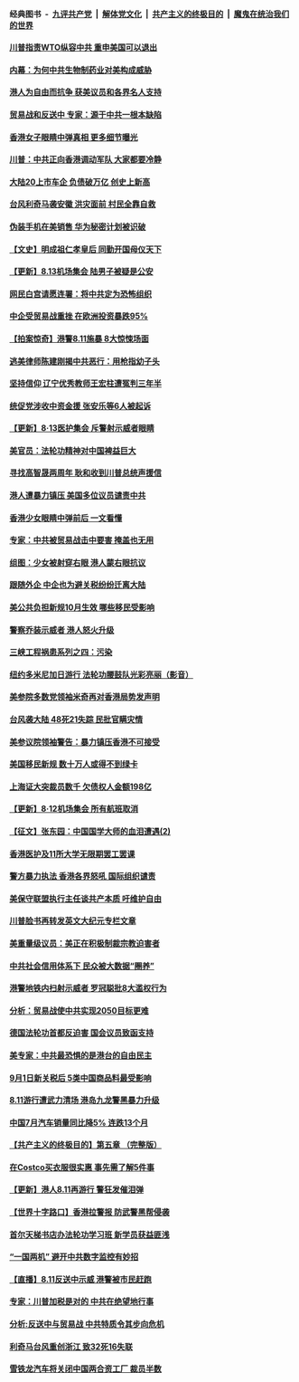 ####  经典图书 &nbsp;-&nbsp;  [九评共产党](../../../../ping.md?t=08140403) &nbsp;|&nbsp; [解体党文化](../../../../jtdwh.md?t=08140403)  &nbsp;|&nbsp; [共产主义的终极目的](../../../../gczydzjmd.md?t=08140403) &nbsp;|&nbsp; [魔鬼在统治我们的世界](../../../../mgztzwmdsj.md?t=08140403) 

#### [川普指责WTO纵容中共 重申美国可以退出](../pages/nf4514/n11451564.md?t=08140403) 

#### [内幕：为何中共生物制药业对美构成威胁](../pages/nf4514/n11450331.md?t=08140403) 

#### [港人为自由而抗争 获美议员和各界名人支持](../pages/nf4514/n11451314.md?t=08140403) 

#### [贸易战和反送中 专家：源于中共一根本缺陷](../pages/nf4514/n11451292.md?t=08140403) 

#### [香港女子眼睛中弹真相 更多细节曝光](../pages/nf4514/n11451148.md?t=08140403) 

#### [川普：中共正向香港调动军队 大家都要冷静](../pages/nf4514/n11451171.md?t=08140403) 

#### [大陆20上市车企 负债破万亿 创史上新高](../pages/nf4514/n11450902.md?t=08140403) 

#### [台风利奇马袭安徽 洪灾面前 村民全靠自救](../pages/nf4514/n11450820.md?t=08140403) 

#### [伪装手机在美销售 华为秘密计划被识破](../pages/nf4514/n11450823.md?t=08140403) 

#### [【文史】明成祖仁孝皇后 同勤开国母仪天下](../pages/nf4514/n7953548.md?t=08140403) 

#### [【更新】8.13机场集会 陆男子被疑是公安](../pages/nf4514/n11449776.md?t=08140403) 

#### [网民白宫请愿连署：将中共定为恐怖组织](../pages/nf4514/n11449390.md?t=08140403) 

#### [中企受贸易战重挫 在欧洲投资暴跌95%](../pages/nf4514/n11450177.md?t=08140403) 

#### [【拍案惊奇】港警8.11施暴 8大惊悚场面](../pages/nf4514/n11449277.md?t=08140403) 

#### [逃美律师陈建刚揭中共恶行：用枪指幼子头](../pages/nf4514/n11449771.md?t=08140403) 

#### [坚持信仰 辽宁优秀教师王宏柱遭冤判三年半](../pages/nf4514/n11448403.md?t=08140403) 

#### [统促党涉收中资金援 张安乐等6人被起诉](../pages/nf4514/n11449500.md?t=08140403) 

#### [【更新】8‧13医护集会 斥警射示威者眼睛](../pages/nf4514/n11449315.md?t=08140403) 

#### [美官员：法轮功精神对中国裨益巨大](../pages/nf4514/n11449318.md?t=08140403) 

#### [寻找高智晟两周年 耿和收到川普总统声援信](../pages/nf4514/n11449275.md?t=08140403) 

#### [港人遭暴力镇压 美国多位议员谴责中共](../pages/nf4514/n11449257.md?t=08140403) 

#### [香港少女眼睛中弹前后  一文看懂](../pages/nf4514/n11449052.md?t=08140403) 

#### [专家：中共被贸易战击中要害 掩盖也无用](../pages/nf4514/n11448916.md?t=08140403) 

#### [组图：少女被射穿右眼 港人蒙右眼抗议](../pages/nf4514/n11448369.md?t=08140403) 

#### [跟随外企 中企也为避关税纷纷迁离大陆](../pages/nf4514/n11448032.md?t=08140403) 

#### [美公共负担新规10月生效 哪些移民受影响](../pages/nf4514/n11448795.md?t=08140403) 

#### [警察乔装示威者 港人怒火升级](../pages/nf4514/n11448879.md?t=08140403) 

#### [三峡工程祸患系列之四：污染](../pages/nf4514/n11445338.md?t=08140403) 

#### [纽约多米尼加日游行 法轮功腰鼓队光彩亮丽（影音）](../pages/nf4514/n11446997.md?t=08140403) 

#### [美参院多数党领袖米奇再对香港局势发声明](../pages/nf4514/n11448675.md?t=08140403) 

#### [台风袭大陆 48死21失踪 民批官瞒灾情](../pages/nf4514/n11448475.md?t=08140403) 

#### [美参议院领袖警告：暴力镇压香港不可接受](../pages/nf4514/n11448526.md?t=08140403) 

#### [美国移民新规 数十万人或得不到绿卡](../pages/nf4514/n11448500.md?t=08140403) 

#### [上海证大突裁员数千 欠债权人金额198亿](../pages/nf4514/n11448396.md?t=08140403) 

#### [【更新】8‧12机场集会 所有航班取消](../pages/nf4514/n11446900.md?t=08140403) 

#### [【征文】张东园：中国国学大师的血泪遭遇(2)](../pages/nf4514/n11196766.md?t=08140403) 

#### [香港医护及11所大学无限期罢工罢课](../pages/nf4514/n11447830.md?t=08140403) 

#### [警方暴力执法 香港各界怒吼 国际组织谴责](../pages/nf4514/n11447668.md?t=08140403) 

#### [美保守联盟执行主任谈共产本质 吁维护自由](../pages/nf4514/n11447052.md?t=08140403) 

#### [川普脸书再转发英文大纪元专栏文章](../pages/nf4514/n11446552.md?t=08140403) 

#### [美重量级议员：美正在积极制裁宗教迫害者](../pages/nf4514/n11446508.md?t=08140403) 

#### [中共社会信用体系下 民众被大数据“圈养”](../pages/nf4514/n11445406.md?t=08140403) 

#### [港警地铁内扫射示威者 罗冠聪批8大滥权行为](../pages/nf4514/n11433194.md?t=08140403) 

#### [分析：贸易战使中共实现2050目标更难](../pages/nf4514/n11446224.md?t=08140403) 

#### [德国法轮功首都反迫害 国会议员致函支持](../pages/nf4514/n11446469.md?t=08140403) 

#### [美专家：中共最恐惧的是港台的自由民主](../pages/nf4514/n11446496.md?t=08140403) 

#### [9月1日新关税后 5类中国商品料最受影响](../pages/nf4514/n11444865.md?t=08140403) 

#### [8.11游行遭武力清场 港岛九龙警黑暴力升级](../pages/nf4514/n11446367.md?t=08140403) 

#### [中国7月汽车销量同比降5% 连跌13个月](../pages/nf4514/n11446196.md?t=08140403) 

#### [【共产主义的终极目的】第五章 （完整版）](../pages/nf4514/n11428912.md?t=08140403) 

#### [在Costco买衣服很实惠 事先需了解5件事](../pages/nf4514/n11433693.md?t=08140403) 

#### [【更新】港人8.11再游行 警狂发催泪弹](../pages/nf4514/n11445448.md?t=08140403) 

#### [【世界十字路口】香港拉警报 防武警黑帮侵袭](../pages/nf4514/n11441012.md?t=08140403) 

#### [首尔天梯书店办法轮功学习班 新学员获益匪浅](../pages/nf4514/n11445726.md?t=08140403) 

#### [“一国两机” 避开中共数字监控有妙招](../pages/nf4514/n11445134.md?t=08140403) 

#### [【直播】8.11反送中示威 港警被市民赶跑](../pages/nf4514/n11445202.md?t=08140403) 

#### [专家：川普加税是对的 中共在绝望地行事](../pages/nf4514/n11445292.md?t=08140403) 

#### [分析:反送中与贸易战 中共特质令其步向危机](../pages/nf4514/n11445215.md?t=08140403) 

#### [利奇马台风重创浙江 致32死16失联](../pages/nf4514/n11444276.md?t=08140403) 

#### [雪铁龙汽车将关闭中国两合资工厂 裁员半数](../pages/nf4514/n11445000.md?t=08140403) 

